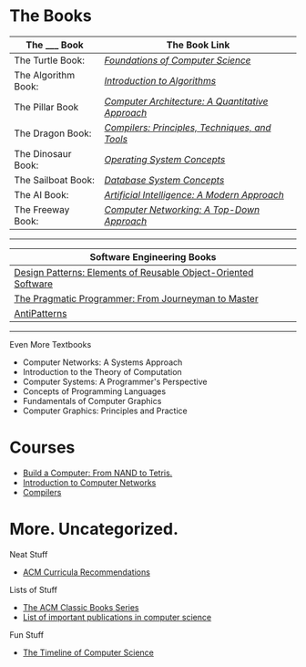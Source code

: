# The Books 

| The ___ Book | The Book Link |
| ------------ | ------------- |
The Turtle Book: | [*Foundations of Computer Science*](http://infolab.stanford.edu/~ullman/focs.html) |
The Algorithm Book: | [*Introduction to Algorithms*](https://en.wikipedia.org/wiki/Introduction_to_Algorithms)
The Pillar Book | [*Computer Architecture: A Quantitative Approach*](https://www.google.com/search?q=Computer+Architecture%3A+A+Quantitative+Approach)
The Dragon Book: | [*Compilers: Principles, Techniques, and Tools*](https://en.wikipedia.org/wiki/Principles_of_Compiler_Design)
The Dinosaur Book: | [*Operating System Concepts*](http://os-book.com/)
The Sailboat Book: | [*Database System Concepts*](http://db-book.com/)
The AI Book: | [*Artificial Intelligence: A Modern Approach*](http://aima.cs.berkeley.edu/)
The Freeway Book: | [*Computer Networking: A Top-Down Approach*](https://www.google.com/search?q=Computer+Networking%3A+A+Top-Down+Approach)


--- 

| Software Engineering Books |
| -------------------------- |
[Design Patterns: Elements of Reusable Object-Oriented Software](https://en.wikipedia.org/wiki/Design_Patterns) |
[The Pragmatic Programmer: From Journeyman to Master](https://en.wikipedia.org/wiki/The_Pragmatic_Programmer) |
[AntiPatterns](https://en.wikipedia.org/wiki/AntiPatterns) |


---

Even More Textbooks

- Computer Networks: A Systems Approach
- Introduction to the Theory of Computation
- Computer Systems: A Programmer's Perspective
- Concepts of Programming Languages
- Fundamentals of Computer Graphics
- Computer Graphics: Principles and Practice



# Courses

- [Build a Computer: From NAND to Tetris.](https://www.coursera.org/learn/build-a-computer/)
- [Introduction to Computer Networks](https://lagunita.stanford.edu/courses/Engineering/Networking-SP/SelfPaced/info)
- [Compilers](https://lagunita.stanford.edu/courses/Engineering/Compilers/Fall2014/info)


# More. Uncategorized.

Neat Stuff
- [ACM Curricula Recommendations](https://www.acm.org/education/curricula-recommendations)
 
Lists of Stuff 
- [The ACM Classic Books Series](https://dl.acm.org/classics.cfm)
- [List of important publications in computer science](https://en.wikipedia.org/wiki/List_of_important_publications_in_computer_science)

Fun Stuff 
- [The Timeline of Computer Science](http://www.computerhistory.org/timeline/)
